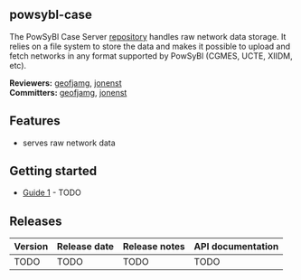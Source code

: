 ## powsybl-case
The PowSyBl Case Server [repository](https://github.com/powsybl/powsybl-case) handles raw network data storage. It relies on a file system to store the data and makes it possible to upload and fetch networks in any format supported by PowSyBl (CGMES, UCTE, XIIDM, etc).

**Reviewers:** [geofjamg](https://github.com/geofjamg), [jonenst](https://github.com/jonenst)  
**Committers:** [geofjamg](https://github.com/geofjamg), [jonenst](https://github.com/jonenst)

## Features

- serves raw network data

## Getting started

- [Guide 1]() - TODO

## Releases

| Version | Release date | Release notes | API documentation |
| ------- | ------------ | ------------- | ----------------- |
| TODO | TODO | TODO | TODO |
